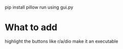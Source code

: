 pip install pillow
run using gui.py

# What to add
highlight the buttons like r/a/dio
make it an executable